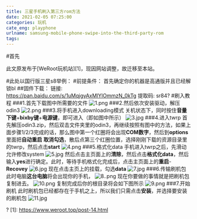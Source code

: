 ```yaml
---
title: 三星手机刷入第三方rom方法
date: 2021-02-05 07:25:00
categories: 玩机
cate_eng: playphone
urlname: samsung-mobile-phone-swipe-into-the-third-party-rom
tags:
---
```

<!--markdown-->#首先
此文原发布于[WeRoot玩机站][1]，现因网站调整，故迁移至本站。

#此处以国行版三星s8举例：
#前提条件：
首先确定你的机器是高通版并且已经解锁bl
##固件下载：
链接: https://pan.baidu.com/s/1uMqjgyAxMlYlOmmzN_0kTg 提取码: sr84?
#刷入教程
###1.首先下载图中所需要的文件
![1.png](https://i.loli.net/2020/08/04/sTKulheFt1GoxL8.png)
###2.然后依次安装驱动，解压odin3
![2.png](https://i.loli.net/2020/08/04/ObtjoWguxr9f3Qw.png)
###3.将手机进入downloading模式
关机状态下，同时按住**音量下键**+**bixby键**+**电源键**，即可进入（即如图中所示）
![3.jpg](https://i.loli.net/2020/08/04/o2zJvMkqfbwHlP3.jpg)
###4.进入twrp
首先解压odin3.zip，然后双击文件夹里的odin3，再继续按照有图中的方法，如果上面步骤1/2/3完成的话，那么图中第一个红圈将会出现**COM数字**，然后到**options**里面把**自动重启** **取消勾选**，散后点第三个红圈位置，选择刚刚下载的资源目录里的twrp，然后点击**start**
![4.png](https://i.loli.net/2020/08/04/yc2VukAsLXpKow4.png)
###5.格式化data
手机进入twrp之后，先滑动允许修改system
![5.jpg](https://i.loli.net/2020/08/04/3UVhHkqKWPrs9wv.jpg)
然后点击主页面上的**清除**，然后点击**格式化data**，然后输入**yes**进行确定。此时，等待手机格式化完成后，点击主页面上的**重启**-**Recovey**
![6.jpg](https://i.loli.net/2020/08/04/4GWRZ2jAXMieQOu.jpg)
现在点击主页上的挂载，勾选**data**
![7.jpg](https://i.loli.net/2020/08/04/q41BSeE32o5zAsn.jpg)
###6.传输刷机包
此时电脑**这台电脑**将会出现你的手机，
![8..png](https://i.loli.net/2020/08/04/hRqIEAvJ1crfL8x.png)
现在你要做的事情就是把刷机包复制进去。
![10.png](https://i.loli.net/2020/08/04/jMAhrmvpbdV35an.png)
复制完成后你的根目录将会如下图所示
![9.png](https://i.loli.net/2020/08/04/mLixq84FdZpw39N.png)
###7.开始刷机
此时刷机包已经都存在于手机之上，所以我们只需点击**安装**，并选择要安装的刷机包
![11.jpg](https://i.loli.net/2020/08/04/NKgqBDJ5PE4YZx7.jpg)


? [1]: https://www.weroot.top/post-14.html